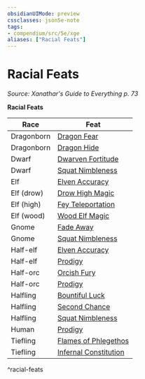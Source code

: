 ```yaml
---
obsidianUIMode: preview
cssclasses: json5e-note
tags:
- compendium/src/5e/xge
aliases: ["Racial Feats"]
---
```

# Racial Feats
*Source: Xanathar's Guide to Everything p. 73* 

**Racial Feats**

| Race | Feat |
|------|------|
| Dragonborn | [Dragon Fear](5E2014官方资源/feats/dragon-fear-xge.md) |
| Dragonborn | [Dragon Hide](5E2014官方资源/feats/dragon-hide-xge.md) |
| Dwarf | [Dwarven Fortitude](5E2014官方资源/feats/dwarven-fortitude-xge.md) |
| Dwarf | [Squat Nimbleness](5E2014官方资源/feats/squat-nimbleness-xge.md) |
| Elf | [Elven Accuracy](5E2014官方资源/feats/elven-accuracy-xge.md) |
| Elf (drow) | [Drow High Magic](5E2014官方资源/feats/drow-high-magic-xge.md) |
| Elf (high) | [Fey Teleportation](5E2014官方资源/feats/fey-teleportation-xge.md) |
| Elf (wood) | [Wood Elf Magic](5E2014官方资源/feats/wood-elf-magic-xge.md) |
| Gnome | [Fade Away](5E2014官方资源/feats/fade-away-xge.md) |
| Gnome | [Squat Nimbleness](5E2014官方资源/feats/squat-nimbleness-xge.md) |
| Half-elf | [Elven Accuracy](5E2014官方资源/feats/elven-accuracy-xge.md) |
| Half-elf | [Prodigy](5E2014官方资源/feats/prodigy-xge.md) |
| Half-orc | [Orcish Fury](5E2014官方资源/feats/orcish-fury-xge.md) |
| Half-orc | [Prodigy](5E2014官方资源/feats/prodigy-xge.md) |
| Halfling | [Bountiful Luck](5E2014官方资源/feats/bountiful-luck-xge.md) |
| Halfling | [Second Chance](5E2014官方资源/feats/second-chance-xge.md) |
| Halfling | [Squat Nimbleness](5E2014官方资源/feats/squat-nimbleness-xge.md) |
| Human | [Prodigy](5E2014官方资源/feats/prodigy-xge.md) |
| Tiefling | [Flames of Phlegethos](5E2014官方资源/feats/flames-of-phlegethos-xge.md) |
| Tiefling | [Infernal Constitution](5E2014官方资源/feats/infernal-constitution-xge.md) |
^racial-feats